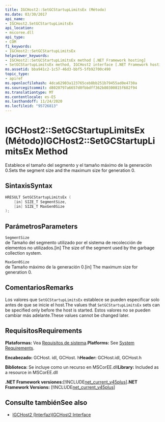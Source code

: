 ```yaml
---
title: IGCHost2::SetGCStartupLimitsEx (Método)
ms.date: 03/30/2017
api_name:
- IGCHost2.SetGCStartupLimitsEx
api_location:
- mscoree.dll
api_type:
- COM
f1_keywords:
- IGCHost2::SetGCStartupLimitsEx
helpviewer_keywords:
- IGCHost2::SetGCStartupLimitsEx method [.NET Framework hosting]
- SetGCStartupLimitsEx method, IGCHost2 interface [.NET Framework hosting]
ms.assetid: bba941c2-1c57-46d3-bbf5-5fb92700c490
topic_type:
- apiref
ms.openlocfilehash: 4dca62903a123765ceb8bb251b79455ad0e4730a
ms.sourcegitcommit: d8020797a6657d0fbbdff362b80300815f682f94
ms.translationtype: MT
ms.contentlocale: es-ES
ms.lasthandoff: 11/24/2020
ms.locfileid: "95726813"
---
```

# <a name="igchost2setgcstartuplimitsex-method"></a><span data-ttu-id="5396a-102">IGCHost2::SetGCStartupLimitsEx (Método)</span><span class="sxs-lookup"><span data-stu-id="5396a-102">IGCHost2::SetGCStartupLimitsEx Method</span></span>

<span data-ttu-id="5396a-103">Establece el tamaño del segmento y el tamaño máximo de la generación 0.</span><span class="sxs-lookup"><span data-stu-id="5396a-103">Sets the segment size and the maximum size for generation 0.</span></span>  
  
## <a name="syntax"></a><span data-ttu-id="5396a-104">Sintaxis</span><span class="sxs-lookup"><span data-stu-id="5396a-104">Syntax</span></span>  
  
```cpp  
HRESULT SetGCStartupLimitsEx (  
    [in] SIZE_T SegmentSize,  
    [in] SIZE_T MaxGen0Size  
);  
```  
  
## <a name="parameters"></a><span data-ttu-id="5396a-105">Parámetros</span><span class="sxs-lookup"><span data-stu-id="5396a-105">Parameters</span></span>  

 `SegmentSize`  
 <span data-ttu-id="5396a-106">de Tamaño del segmento utilizado por el sistema de recolección de elementos no utilizados.</span><span class="sxs-lookup"><span data-stu-id="5396a-106">[in] The size of the segment used by the garbage collection system.</span></span>  
  
 `MaxGen0Size`  
 <span data-ttu-id="5396a-107">de Tamaño máximo de la generación 0.</span><span class="sxs-lookup"><span data-stu-id="5396a-107">[in] The maximum size for generation 0.</span></span>  
  
## <a name="remarks"></a><span data-ttu-id="5396a-108">Comentarios</span><span class="sxs-lookup"><span data-stu-id="5396a-108">Remarks</span></span>  

 <span data-ttu-id="5396a-109">Los valores que `SetGCStartupLimitsEx` establece se pueden especificar solo antes de que se inicie el host.</span><span class="sxs-lookup"><span data-stu-id="5396a-109">The values that `SetGCStartupLimitsEx` sets can be specified only before the host is started.</span></span> <span data-ttu-id="5396a-110">Estos valores no se pueden cambiar más adelante.</span><span class="sxs-lookup"><span data-stu-id="5396a-110">These values cannot be changed later.</span></span>  
  
## <a name="requirements"></a><span data-ttu-id="5396a-111">Requisitos</span><span class="sxs-lookup"><span data-stu-id="5396a-111">Requirements</span></span>  

 <span data-ttu-id="5396a-112">**Plataformas:** Vea [Requisitos de sistema](../../get-started/system-requirements.md).</span><span class="sxs-lookup"><span data-stu-id="5396a-112">**Platforms:** See [System Requirements](../../get-started/system-requirements.md).</span></span>  
  
 <span data-ttu-id="5396a-113">**Encabezado:** GCHost. idl, GCHost. h</span><span class="sxs-lookup"><span data-stu-id="5396a-113">**Header:** GCHost.idl, GCHost.h</span></span>  
  
 <span data-ttu-id="5396a-114">**Biblioteca:** Se incluye como un recurso en MSCorEE.dll</span><span class="sxs-lookup"><span data-stu-id="5396a-114">**Library:** Included as a resource in MSCorEE.dll</span></span>  
  
 <span data-ttu-id="5396a-115">**.NET Framework versiones:**[!INCLUDE[net_current_v45plus](../../../../includes/net-current-v45plus-md.md)]</span><span class="sxs-lookup"><span data-stu-id="5396a-115">**.NET Framework Versions:** [!INCLUDE[net_current_v45plus](../../../../includes/net-current-v45plus-md.md)]</span></span>  
  
## <a name="see-also"></a><span data-ttu-id="5396a-116">Consulte también</span><span class="sxs-lookup"><span data-stu-id="5396a-116">See also</span></span>

- [<span data-ttu-id="5396a-117">IGCHost2 (Interfaz)</span><span class="sxs-lookup"><span data-stu-id="5396a-117">IGCHost2 Interface</span></span>](igchost2-interface.md)
